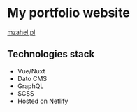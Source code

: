# My portfolio website
[mzahel.pl](https://mzahel.pl/)

## Technologies stack
- Vue/Nuxt
- Dato CMS
- GraphQL
- SCSS
- Hosted on Netlify
